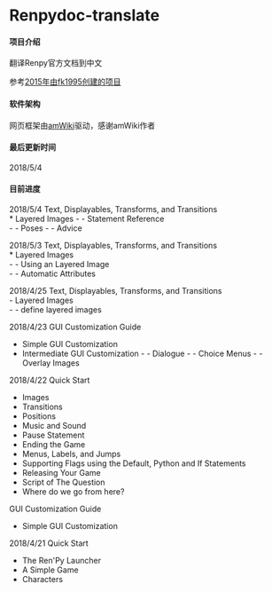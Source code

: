 # Renpydoc-translate

#### 项目介绍
翻译Renpy官方文档到中文

参考[2015年由fk1995创建的项目](https://github.com/fk1995/RenPy-Documentation-translations)

#### 软件架构
网页框架由[amWiki](http://amwiki.org/)驱动，感谢amWiki作者

#### 最后更新时间
2018/5/4

#### 目前进度
2018/5/4
Text, Displayables, Transforms, and Transitions   
    * Layered Images
    - - Statement Reference  
    - - Poses
    - - Advice 

2018/5/3
Text, Displayables, Transforms, and Transitions   
    * Layered Images  
    - - Using an Layered Image  
    - - Automatic Attributes  


2018/4/25
Text, Displayables, Transforms, and Transitions   
    - Layered Images  
    - - define layered images   


2018/4/23
GUI Customization Guide   
   - Simple GUI Customization
   - Intermediate GUI Customization
    - - Dialogue
    - - Choice Menus
    - - Overlay Images

2018/4/22
Quick Start     
   - Images
   - Transitions
   - Positions
   - Music and Sound
   - Pause Statement
   - Ending the Game
   - Menus, Labels, and Jumps
   - Supporting Flags using the Default, Python and If Statements
   - Releasing Your Game
   - Script of The Question
   - Where do we go from here?   
  
GUI Customization Guide
   - Simple GUI Customization

2018/4/21
Quick Start     
   - The Ren'Py Launcher
   - A Simple Game
   - Characters
